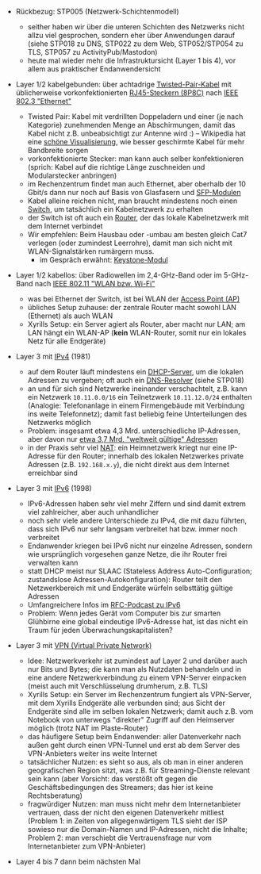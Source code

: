 - Rückbezug: STP005 (Netzwerk-Schichtenmodell)
    - seither haben wir über die unteren Schichten des Netzwerks nicht allzu viel gesprochen, sondern eher über Anwendungen darauf (siehe STP018 zu DNS, STP022 zu dem Web, STP052/STP054 zu TLS, STP057 zu ActivityPub/Mastodon)
    - heute mal wieder mehr die Infrastruktursicht (Layer 1 bis 4), vor allem aus praktischer Endanwendersicht

- Layer 1/2 kabelgebunden: über achtadrige [Twisted-Pair-Kabel](https://de.wikipedia.org/w/index.php?title=Twisted-Pair-Kabel&oldid=243787992) mit üblicherweise vorkonfektionierten [RJ45-Steckern (8P8C)](https://de.wikipedia.org/w/index.php?title=RJ-Steckverbindung&oldid=245704057) nach [IEEE 802.3 "Ethernet"](https://de.wikipedia.org/w/index.php?title=Ethernet&oldid=244710581)
    - Twisted Pair: Kabel mit verdrillten Doppeladern und einer (je nach Kategorie) zunehmenden Menge an Abschirmungen, damit das Kabel nicht z.B. unbeabsichtigt zur Antenne wird :) &ndash; Wikipedia hat eine [schöne Visualisierung](https://commons.wikimedia.org/w/index.php?title=File:Twisted_pair_based_ethernet.svg&oldid=507351021), wie besser geschirmte Kabel für mehr Bandbreite sorgen
    - vorkonfektionierte Stecker: man kann auch selber konfektionieren (sprich: Kabel auf die richtige Länge zuschneiden und Modularstecker anbringen)
    - im Rechenzentrum findet man auch Ethernet, aber oberhalb der 10 Gbit/s dann nur noch auf Basis von Glasfasern und [SFP-Modulen](https://de.wikipedia.org/w/index.php?title=Small_Form-factor_Pluggable&oldid=244881738)
    - Kabel alleine reichen nicht, man braucht mindestens noch einen [Switch](https://de.wikipedia.org/w/index.php?title=Switch_(Netzwerktechnik)&oldid=238943317), um tatsächlich ein Kabelnetzwerk zu erhalten
    - der Switch ist oft auch ein [Router](https://de.wikipedia.org/w/index.php?title=Router&oldid=242713208), der das lokale Kabelnetzwerk mit dem Internet verbindet
    - Wir empfehlen: Beim Hausbau oder -umbau am besten gleich Cat7 verlegen (oder zumindest Leerrohre), damit man sich nicht mit WLAN-Signalstärken rumärgern muss.
        - im Gespräch erwähnt: [Keystone-Modul](https://de.wikipedia.org/w/index.php?title=Keystone-Modul&oldid=234182002)

- Layer 1/2 kabellos: über Radiowellen im 2,4-GHz-Band oder im 5-GHz-Band nach [IEEE 802.11 "WLAN bzw. Wi-Fi"](https://de.wikipedia.org/w/index.php?title=IEEE_802.11&oldid=245761310)
    - was bei Ethernet der Switch, ist bei WLAN der [Access Point (AP)](https://de.wikipedia.org/w/index.php?title=Wireless_Access_Point&oldid=237904996)
    - übliches Setup zuhause: der zentrale Router macht sowohl LAN (Ethernet) als auch WLAN
    - Xyrills Setup: ein Server agiert als Router, aber macht nur LAN; am LAN hängt ein WLAN-AP (**kein** WLAN-Router, somit nur ein lokales Netz für alle Endgeräte)

- Layer 3 mit [IPv4](https://de.wikipedia.org/w/index.php?title=IPv4&oldid=243903744) (1981)
    - auf dem Router läuft mindestens ein [DHCP-Server](https://de.wikipedia.org/w/index.php?title=Dynamic_Host_Configuration_Protocol&oldid=244947062), um die lokalen Adressen zu vergeben; oft auch ein [DNS-Resolver](https://de.wikipedia.org/w/index.php?title=Domain_Name_System&oldid=245211339) (siehe STP018)
    - an und für sich sind Netzwerke ineinander verschachtelt, z.B. kann ein Netzwerk `10.11.0.0/16` ein Teilnetzwerk `10.11.12.0/24` enthalten (Analogie: Telefonanlage in einem Firmengebäude mit Verbindung ins weite Telefonnetz); damit fast beliebig feine Unterteilungen des Netzwerks möglich
    - Problem: insgesamt etwa 4,3 Mrd. unterschiedliche IP-Adressen, aber davon nur [etwa 3,7 Mrd. "weltweit gültige" Adressen](https://stackoverflow.com/a/2437185)
    - in der Praxis sehr viel [NAT](https://de.wikipedia.org/w/index.php?title=Netzwerkadress%C3%BCbersetzung&oldid=237026399): ein Heimnetzwerk kriegt nur eine IP-Adresse für den Router; innerhalb des lokalen Netzwerkes private Adressen (z.B. `192.168.x.y`), die nicht direkt aus dem Internet erreichbar sind

- Layer 3 mit [IPv6](https://de.wikipedia.org/w/index.php?title=IPv6&oldid=245056053) (1998)
    - IPv6-Adressen haben sehr viel mehr Ziffern und sind damit extrem viel zahlreicher, aber auch unhandlicher
    - noch sehr viele andere Unterschiede zu IPv4, die mit dazu führten, dass sich IPv6 nur sehr langsam verbreitet hat bzw. immer noch verbreitet
    - Endanwender kriegen bei IPv6 nicht nur einzelne Adressen, sondern wie ursprünglich vorgesehen ganze Netze, die ihr Router frei verwalten kann
    - statt DHCP meist nur SLAAC (Stateless Address Auto-Configuration; zustandslose Adressen-Autokonfiguration): Router teilt den Netzwerkbereich mit und Endgeräte würfeln selbsttätig gültige Adressen
    - Umfangreichere Infos im [RFC-Podcast zu IPv6](https://requestforcomments.de/archives/412)
    - Problem: Wenn jedes Gerät vom Computer bis zur smarten Glühbirne eine global eindeutige IPv6-Adresse hat, ist das nicht ein Traum für jeden Überwachungskapitalisten?

- Layer 3 mit [VPN (Virtual Private Network)](https://de.wikipedia.org/w/index.php?title=Virtual_Private_Network&oldid=245792132)
    - Idee: Netzwerkverkehr ist zumindest auf Layer 2 und darüber auch nur Bits und Bytes; die kann man als Nutzdaten behandeln und in eine andere Netzwerkverbindung zu einem VPN-Server einpacken (meist auch mit Verschlüsselung drumherum, z.B. TLS)
    - Xyrills Setup: ein Server im Rechenzentrum fungiert als VPN-Server, mit dem Xyrills Endgeräte alle verbunden sind; aus Sicht der Endgeräte sind alle im selben lokalen Netzwerk; damit auch z.B. vom Notebook von unterwegs "direkter" Zugriff auf den Heimserver möglich (trotz NAT im Plaste-Router)
    - das häufigere Setup beim Endanwender: aller Datenverkehr nach außen geht durch einen VPN-Tunnel und erst ab dem Server des VPN-Anbieters weiter ins weite Internet
    - tatsächlicher Nutzen: es sieht so aus, als ob man in einer anderen geografischen Region sitzt, was z.B. für Streaming-Dienste relevant sein kann (aber Vorsicht: das verstößt oft gegen die Geschäftsbedingungen des Streamers; das hier ist keine Rechtsberatung)
    - fragwürdiger Nutzen: man muss nicht mehr dem Internetanbieter vertrauen, dass der nicht den eigenen Datenverkehr mitliest (Problem 1: in Zeiten von allgegenwärtigem TLS sieht der ISP sowieso nur die Domain-Namen und IP-Adressen, nicht die Inhalte; Problem 2: man verschiebt die Vertrauensfrage nur vom Internetanbieter zum VPN-Anbieter)

- Layer 4 bis 7 dann beim nächsten Mal

